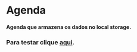 # Agenda
#### Agenda que armazena os dados no local storage.

### Para testar clique [aqui](https://guilherme-coder.github.io/Agenda/).
